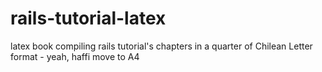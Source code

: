 rails-tutorial-latex
====================

latex book compiling rails tutorial's chapters in a quarter of Chilean Letter format - yeah, haffi move to A4